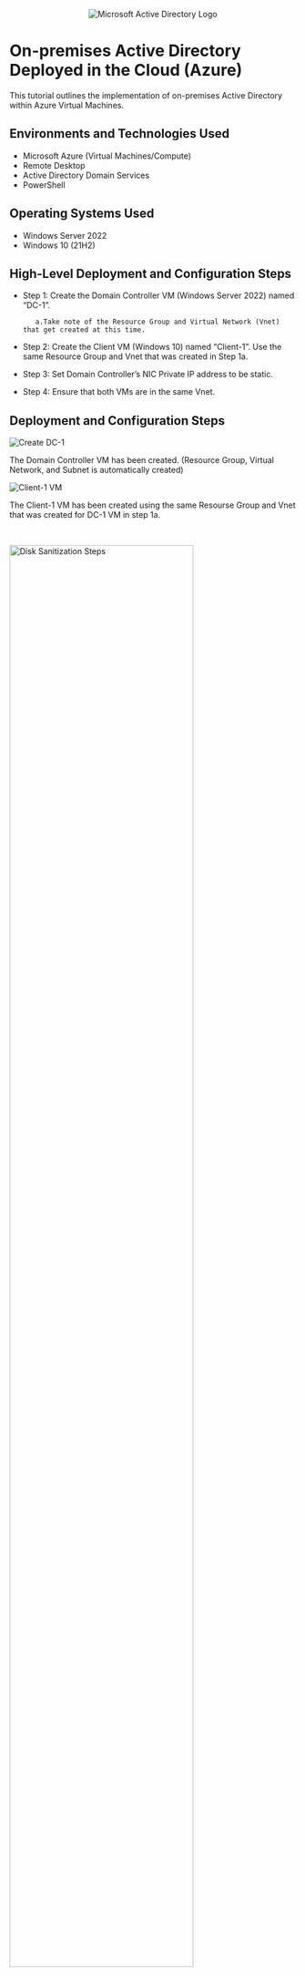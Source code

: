 <p align="center">
<img src="https://i.imgur.com/pU5A58S.png" alt="Microsoft Active Directory Logo"/>
</p>

<h1>On-premises Active Directory Deployed in the Cloud (Azure)</h1>
This tutorial outlines the implementation of on-premises Active Directory within Azure Virtual Machines.<br />



<h2>Environments and Technologies Used</h2>

- Microsoft Azure (Virtual Machines/Compute)
- Remote Desktop
- Active Directory Domain Services
- PowerShell

<h2>Operating Systems Used </h2>

- Windows Server 2022
- Windows 10 (21H2)

<h2>High-Level Deployment and Configuration Steps</h2>

- Step 1: Create the Domain Controller VM (Windows Server 2022) named “DC-1”.
                                                                                                                        
         a.Take note of the Resource Group and Virtual Network (Vnet) that get created at this time.

- Step 2: Create the Client VM (Windows 10) named “Client-1”. Use the same Resource Group and Vnet that was created in 
                  Step 1a.
- Step 3: Set Domain Controller’s NIC Private IP address to be static.
- Step 4: Ensure that both VMs are in the same Vnet.

<h2>Deployment and Configuration Steps</h2>

![Create DC-1](https://github.com/RafikiHarbin/Configure-ActiveDirectory/assets/170275827/4a6e01c4-38d3-413b-b62e-07d2a91820f5)





The Domain Controller VM has been created. (Resource Group, Virtual Network, and Subnet is automatically created)

![Client-1 VM](https://github.com/RafikiHarbin/Configure-ActiveDirectory/assets/170275827/3bd58885-acbf-4c34-b534-65c1c14c54fe)

The Client-1 VM has been created using the same Resourse Group and Vnet that was created for DC-1 VM in step 1a.
</p>
<br />

<p>
<img src="https://i.imgur.com/DJmEXEB.png" height="80%" width="80%" alt="Disk Sanitization Steps"/>
</p>
<p>
Lorem ipsum dolor sit amet, consectetur adipiscing elit, sed do eiusmod tempor incididunt ut labore et dolore magna aliqua. Ut enim ad minim veniam, quis nostrud exercitation ullamco laboris nisi ut aliquip ex ea commodo consequat. Duis aute irure dolor in reprehenderit in voluptate velit esse cillum dolore eu fugiat nulla pariatur.
</p>
<br />

